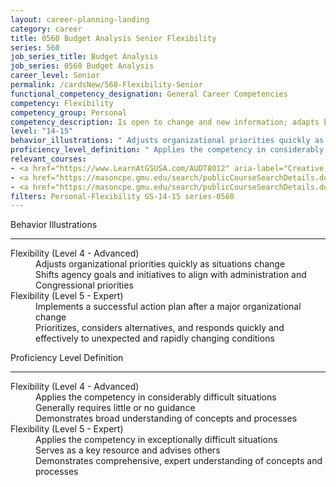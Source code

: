 ```yaml
---
layout: career-planning-landing
category: career
title: 0560 Budget Analysis Senior Flexibility
series: 560
job_series_title: Budget Analysis
job_series: 0560 Budget Analysis
career_level: Senior
permalink: /cardsNew/560-Flexibility-Senior
functional_competency_designation: General Career Competencies
competency: Flexibility
competency_group: Personal
competency_description: Is open to change and new information; adapts behavior or work methods in response to new information, changing conditions, or unexpected obstacles; effectively deals with ambiguity.
level: "14-15"
behavior_illustrations: " Adjusts organizational priorities quickly as situations change  Shifts agency goals and initiatives to align with administration and Congressional priorities ?  Implements a successful action plan after a major organizational change  Prioritizes, considers alternatives, and responds quickly and effectively to unexpected and rapidly changing conditions"
proficiency_level_definition: " Applies the competency in considerably difficult situations  Generally requires little or no guidance  Demonstrates broad understanding of concepts and processes ?  Applies the competency in exceptionally difficult situations  Serves as a key resource and advises others  Demonstrates comprehensive, expert understanding of concepts and processes"
relevant_courses: 
- <a href="https://www.LearnAtGSUSA.com/AUDT8012" aria-label="Creative and Critical Thinking for Auditors (AUDT8012) - https://www.LearnAtGSUSA.com/AUDT8012">Creative and Critical Thinking for Auditors (AUDT8012)</a>, Graduate School USA (GSUSA)
- <a href="https://masoncpe.gmu.edu/search/publicCourseSearchDetails.do?method=load&courseId=2417838" aria-label="PEBU 0742 Governance and Ethics - https://masoncpe.gmu.edu/search/publicCourseSearchDetails.do?method=load&courseId=2417838">PEBU 0742 Governance and Ethics</a>, George Mason University
- <a href="https://masoncpe.gmu.edu/search/publicCourseSearchDetails.do?method=load&courseId=2417827" aria-label="PEBU 0403 Mastering Change - https://masoncpe.gmu.edu/search/publicCourseSearchDetails.do?method=load&courseId=2417827">PEBU 0403 Mastering Change</a>, George Mason University
filters: Personal-Flexibility GS-14-15 series-0560
---
```


<div class="desktop:grid-col-6 margin-y-3">
  <div class="border-top-2 bg-white padding-3 shadow-5 height-full members-hover border-1px button-border border-top-blue radius-lg">
    <p class="text-bold label-color font-size-21">Behavior Illustrations</p>
    <hr class="hr-green"/>
    <dl class="text-base card-content-color"><dt>Flexibility (Level 4 - Advanced)</dt><dd>Adjusts organizational priorities quickly as situations change </dd><dd>Shifts agency goals and initiatives to align with administration and Congressional priorities</dd><dt>Flexibility (Level 5 - Expert)</dt><dd>Implements a successful action plan after a major organizational change </dd><dd>Prioritizes, considers alternatives, and responds quickly and effectively to unexpected and rapidly changing conditions</dd></dl>
  </div>
</div>
<div class="desktop:grid-col-6 margin-y-3">
  <div class="border-top-2 bg-white padding-3 shadow-5 height-full members-hover border-1px button-border border-top-blue radius-lg">
    <p class="text-bold label-color font-size-21">Proficiency Level Definition</p>
     <hr class="hr-green"/>
    <dl class="text-base card-content-color"><dt>Flexibility (Level 4 - Advanced)</dt><dd>Applies the competency in considerably difficult situations </dd><dd>Generally requires little or no guidance </dd><dd>Demonstrates broad understanding of concepts and processes</dd><dt>Flexibility (Level 5 - Expert)</dt><dd>Applies the competency in exceptionally difficult situations </dd><dd>Serves as a key resource and advises others </dd><dd>Demonstrates comprehensive, expert understanding of concepts and processes</dd></dl>
  </div>
</div>